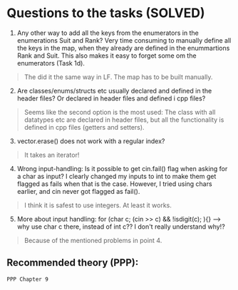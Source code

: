 # Questions to the tasks (SOLVED)

1. Any other way to add all the keys from the enumerators in the enumerations Suit and Rank? Very time consuming to manually define all the keys in the map, when they already are defined in the enummartions Rank and Suit. This also makes it easy to forget some om the enumerators (Task 1d). 

> The did it the same way in LF. The map has to be built manually. 

2. Are classes/enums/structs etc usually declared and defined in the header files? Or declared in header files and defined i cpp files? 
> Seems like the second option is the most used: The class with all datatypes etc are declared in header files, but all the functionality is defined in cpp files (getters and setters). 

3. vector.erase() does not work with a regular index?

> It takes an iterator!

4. Wrong input-handling: Is it possible to get cin.fail() flag when asking for a char as input? I clearly changed my inputs to int to make them get flagged as fails when that is the case. However, I tried using chars earlier, and cin never got flagged as fail(). 

> I think it is safest to use integers. At least it works. 

5. More about input handling: for (char c; (cin >> c) && !isdigit(c); ){} --> why use char c there, instead of int c?? I don't really understand why!?

> Because of the mentioned problems in point 4. 


## Recommended theory (PPP):
```
PPP Chapter 9

```
